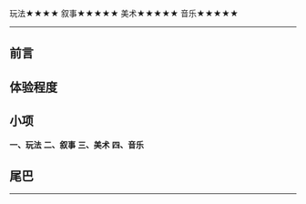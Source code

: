 玩法★★★★
叙事★★★★★
美术★★★★★
音乐★★★★★

-----------------------------------------------------------

## 前言

## 体验程度

## 小项
**一、玩法**
**二、叙事**
**三、美术**
**四、音乐**

## 尾巴

-----------------------------------------------------------

